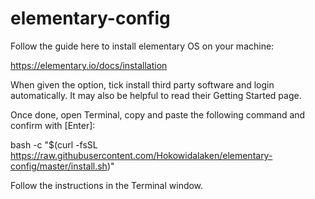 # elementary-config

Follow the guide here to install elementary OS on your machine:

https://elementary.io/docs/installation

When given the option, tick install third party software and login automatically. It may also be helpful to read their Getting Started page.



Once done, open Terminal, copy and paste the following command and confirm with [Enter]:

bash -c "$(curl -fsSL https://raw.githubusercontent.com/Hokowidalaken/elementary-config/master/install.sh)"

Follow the instructions in the Terminal window.
